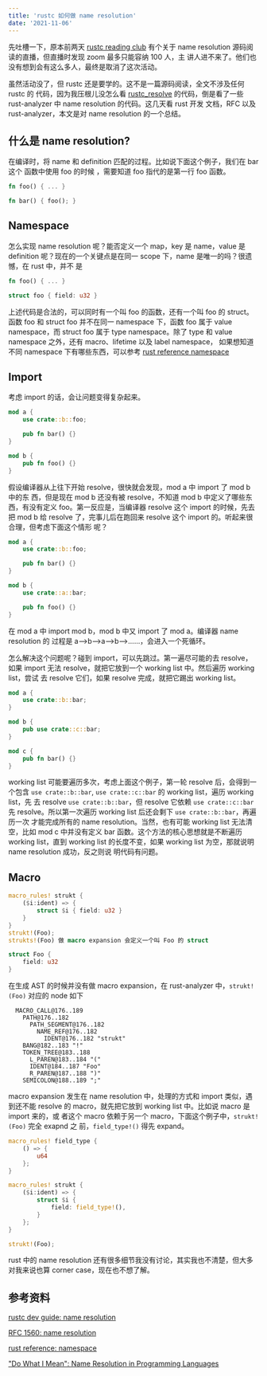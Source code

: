 ```yaml
---
title: 'rustc 如何做 name resolution'
date: '2021-11-06'
---
```


先吐槽一下，原本前两天 [rustc reading
club](https://rust-lang.github.io/rustc-reading-club/meetings/2021-11-04.html)
有个关于 name resolution 源码阅读的直播，但直播时发现 zoom 最多只能容纳 100 人，主
讲人进不来了。他们也没有想到会有这么多人，最终是取消了这次活动。

虽然活动没了，但 rustc 还是要学的。这不是一篇源码阅读，全文不涉及任何 rustc 的
代码，因为我压根儿没怎么看
[rustc_resolve](https://github.com/rust-lang/rust/tree/master/compiler/rustc_resolve/src)
的代码，倒是看了一些 rust-analyzer 中 name resolution 的代码。这几天看 rust 开发
文档，RFC 以及 rust-analyzer，本文是对 name resolution 的一个总结。

## 什么是 name resolution?

在编译时，将 name 和 definition 匹配的过程。比如说下面这个例子，我们在 bar 这个
函数中使用 foo 的时候 ，需要知道 foo 指代的是第一行 foo 函数。

```rust
fn foo() { ... }

fn bar() { foo(); }
```

## Namespace

怎么实现 name resolution 呢？能否定义一个 map，key 是 name，value 是 definition
呢？现在的一个关键点是在同一 scope 下，name 是唯一的吗？很遗憾，在 rust 中，并不
是

```rust
fn foo() { ... }

struct foo { field: u32 }
```

上述代码是合法的，可以同时有一个叫 foo 的函数，还有一个叫 foo 的 struct。函数 foo
和 struct foo 并不在同一 namespace 下，函数 foo 属于 value namespace，而 struct
foo 属于 type namespace。除了 type 和 value namespace 之外，还有 macro、lifetime
以及 label namespace， 如果想知道不同 namespace 下有哪些东西，可以参考 [rust
reference
namespace](https://doc.rust-lang.org/nightly/reference/names/namespaces.html)

## Import

考虑 import 的话，会让问题变得复杂起来。

```rust
mod a {
    use crate::b::foo;

    pub fn bar() {}
}

mod b {
    pub fn foo() {}
}
```

假设编译器从上往下开始 resolve，很快就会发现，mod a 中 import 了 mod b 中的东
西，但是现在 mod b 还没有被 resolve，不知道 mod b 中定义了哪些东西，有没有定义
foo。第一反应是，当编译器 resolve 这个 import 的时候，先去把 mod b 给 resolve
了，完事儿后在跑回来 resolve 这个 import 的。听起来很合理，但考虑下面这个情形
呢？

```rust
mod a {
    use crate::b::foo;

    pub fn bar() {}
}

mod b {
    use crate::a::bar;

    pub fn foo() {}
}
```

在 mod a 中 import mod b，mod b 中又 import 了 mod a。编译器 name resolution 的
过程是 a-->b-->a-->b-->......，会进入一个死循环。

怎么解决这个问题呢？碰到 import，可以先跳过。第一遍尽可能的去 resolve，如果
import 无法 resolve，就把它放到一个 working list 中。然后遍历 working list，尝试
去 resolve 它们，如果 resolve 完成，就把它踢出 working list。

```rust
mod a {
    use crate::b::bar;
}

mod b {
    pub use crate::c::bar;
}

mod c {
    pub fn bar() {}
}
```

working list 可能要遍历多次，考虑上面这个例子，第一轮 resolve 后，会得到一个包含
`use crate::b::bar`, `use crate::c::bar` 的 working list，遍历 working list，先
去 resolve `use crate::b::bar`，但 resolve 它依赖 `use crate::c::bar` 先
resolve。所以第一次遍历 working list 后还会剩下 `use crate::b::bar`，再遍历一次
才能完成所有的 name resolution。当然，也有可能 working list 无法清空，比如 mod c
中并没有定义 bar 函数。这个方法的核心思想就是不断遍历 working list，直到 working
list 的长度不变，如果 working list 为空，那就说明 name resolution 成功，反之则说
明代码有问题。

## Macro

```rust
macro_rules! strukt {
    ($i:ident) => {
        struct $i { field: u32 }
    }
}
strukt!(Foo);
strukts!(Foo) 做 macro expansion 会定义一个叫 Foo 的 struct

struct Foo {
    field: u32
}
```

在生成 AST 的时候并没有做 macro expansion，在 rust-analyzer 中，`strukt!(Foo)`
对应的 node 如下

```
  MACRO_CALL@176..189
    PATH@176..182
      PATH_SEGMENT@176..182
        NAME_REF@176..182
          IDENT@176..182 "strukt"
    BANG@182..183 "!"
    TOKEN_TREE@183..188
      L_PAREN@183..184 "("
      IDENT@184..187 "Foo"
      R_PAREN@187..188 ")"
    SEMICOLON@188..189 ";"
```

macro expansion 发生在 name resolution 中，处理的方式和 import 类似，遇到还不能
resolve 的 macro，就先把它放到 working list 中。比如说 macro 是 import 来的，或
者这个 macro 依赖于另一个 macro，下面这个例子中，`strukt!(Foo)` 完全 exapnd 之
前，`field_type!()` 得先 expand。

```rust
macro_rules! field_type {
    () => {
        u64
    };
}

macro_rules! strukt {
    ($i:ident) => {
        struct $i {
            field: field_type!(),
        }
    };
}

strukt!(Foo);
```

rust 中的 name resolution 还有很多细节我没有讨论，其实我也不清楚，但大多对我来说也算 corner case，现在也不想了解。

## 参考资料

[rustc dev guide: name resolution](https://rustc-dev-guide.rust-lang.org/name-resolution.html#name-resolution)

[RFC 1560: name resolution](https://rust-lang.github.io/rfcs/1560-name-resolution.html)

[rust reference: namespace](https://doc.rust-lang.org/stable/reference/names/namespaces.html)

["Do What I Mean": Name Resolution in Programming Languages](https://willcrichton.net/notes/specificity-programming-languages/)
